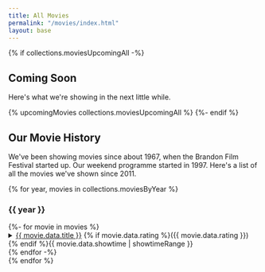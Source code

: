 ```yaml
---
title: All Movies
permalink: "/movies/index.html"
layout: base
---
```


{% if collections.moviesUpcomingAll -%}
## Coming Soon

Here's what we're showing in the next little while.

{% upcomingMovies collections.moviesUpcomingAll %}
{%- endif %}

## Our Movie History

We've been showing movies since about 1967, when the Brandon Film Festival started up. Our weekend programme started in 1997. Here's a list of all the movies we've shown since 2011.

<div class="all-movies">
{% for year, movies in collections.moviesByYear %}
<div id="movies-{{ year }}">

### {{ year }}

<div class="all-movies movie-list">
{%- for movie in movies %}
<details>
	<summary>
		<a href="{{movie.url}}" title="{{ movie.data.showtime[0] | dateformat }}">{{ movie.data.title }}</a> {% if movie.data.rating %}<span class="movie-rating">({{ movie.data.rating }})</span> {% endif %}<span class="movie-showtime-summary">{{ movie.data.showtime | showtimeRange }}</span>
	</summary>
	<p>{{ movie.data.excerpt }}</p>
	<p>{{ movie.data.showtime | showtimeRange }}</p>
</details>
{% endfor -%}
</div><!-- .all-movies movie-list -->
</div><!-- #movies-{{ year }} -->
{% endfor %}
</div><!-- .all-movies -->
